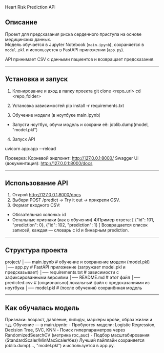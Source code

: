 Heart Risk Prediction API

## Описание
Проект для предсказания риска сердечного приступа на основе медицинских данных.  
Модель обучается в Jupyter Notebook (`main.ipynb`), сохраняется в `model.pkl` и используется в FastAPI приложении (`app.py`).  

API принимает CSV с данными пациентов и возвращает предсказания.

----------------------
## Установка и запуск 

1) Клонирование и вход в папку проекта
git clone <repo_url>
cd <repo_folder>

2) Установка зависимостей
pip install -r requirements.txt

3) Обучение модели (в ноутбуке main.ipynb)
 - Запусти ноутбук, обучи модель и сохрани её:
 joblib.dump(model, "model.pkl")

4) Запуск API

uvicorn app:app --reload

Проверка:
Корневой эндпоинт: http://127.0.0.1:8000/
Swagger UI (документация): http://127.0.0.1:8000/docs

----------------------
## Использование API

1) Открой http://127.0.0.1:8000/docs
2) Выбери POST /predict → Try it out → прикрепи CSV.
3) Формат входного CSV:
 - Обязательная колонка: id
 - Остальные признаки (как в обучении)
4)Пример ответа:
    [
      {"id": 101, "prediction": 0},
      {"id": 102, "prediction": 1}
    ]
Возвращается список записей, каждая — словарь с id и бинарным prediction.

----------------------
## Структура проекта
project/
│── main.ipynb        # обучение и сохранение модели (model.pkl)
│── app.py            # FastAPI приложение (загружает model.pkl и предсказывает)
│── requirements.txt  # зависимости с зафиксированными версиями
│── README.md         # этот файл
│── predicted.csv     # (опционально) локальный файл с предсказаниями из ноутбука
│── model.pkl         # (после обучения) сохранённая модель

----------------------
## Как обучалась модель
Признаки: возраст, давление, липиды, маркеры крови, образ жизни и т.д.
Обучение — в main.ipynb:
    - Пробуются модели: Logistic Regression, Decision Tree, SVC, KNN
    - Поиск гиперпараметров через RandomizedSearchCV (метрика roc_auc)
    - Подбор масштабирования (StandardScaler/MinMaxScaler/без)
Лучший пайплайн сохраняется joblib.dump(..., "model.pkl") и используется в app.py.

